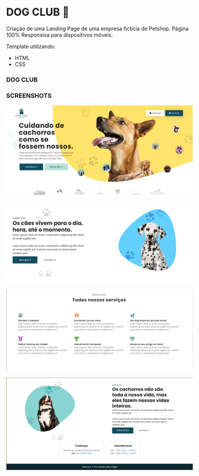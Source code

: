 # DOG CLUB 🐶
Criação de uma Landing Page de uma empresa fictícia de Petshop.
Página 100% Responsiva para dispositivos móveis.

Template utilizando:
 - HTML
 - CSS

### DOG CLUB

### SCREENSHOTS


![Screenshot 1](https://github.com/francisco-das-chagas/dog-club/blob/f7dbeed5e28cb1d78b7d35d06485490f3f6d20eb/templates/img1.png)

![Screenshot 2](https://github.com/francisco-das-chagas/dog-club/blob/f7dbeed5e28cb1d78b7d35d06485490f3f6d20eb/templates/img2.png)

![Screenshot 3](https://github.com/francisco-das-chagas/dog-club/blob/f7dbeed5e28cb1d78b7d35d06485490f3f6d20eb/templates/img3.png)

![Screenshot 4](https://github.com/francisco-das-chagas/dog-club/blob/f7dbeed5e28cb1d78b7d35d06485490f3f6d20eb/templates/img4.png)
